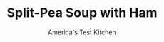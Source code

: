 ---
layout: ../../layouts/MarkdownPostLayout.astro
title: Split-Pea Soup with Ham
author: America's Test Kitchen
pubDate: 2023-03-15
description: "Dont have a leftover ham bone? No problem. Just buy a precooked ham steak."
image_url: https://res.cloudinary.com/hksqkdlah/image/upload/ar_1:1,c_fill,dpr_2.0,f_auto,fl_lossy.progressive.strip_profile,g_faces:auto,q_auto:low,w_344/SFS_Split_Pea_and_Ham_Soup_016_jpugft
tags: ["Main Courses","Mexican","Pork","Vegetables","Make Ahead","Soups"]
calories: 3136
protein: 33
carbohydrates: 41
fats: 10
fiber: 15
ingredients: ["3 tablespoons, unsalted butter","1 , medium onion, chopped medium","2 , carrots, peeled and chopped medium","3 large cloves, garlic, minced","1 pound, ham steak, chopped fine","Pinch, sugar","1 pound, dried split peas, picked over and rinsed","6 cups, low-sodium chicken broth","2 cups, water","1 , bay leaf"]
serves: 8
time: ""
instructions: ["Melt butter in large stockpot over medium heat. Add onion, carrots, garlic, ham, and sugar; cover and cook until vegetables are soft, 8 to 10 minutes. Add peas, broth, water, and bay leaf; increase heat to high and bring to boil. Reduce heat to medium-low and simmer until peas are soft, about 40 minutes. Discard bay leaf and add pepper to taste. Serve.","Make Ahead","Split-pea soup can be refrigerated for several days or frozen for a month. Because split peas continue to soak up liquid over time, the soup may be dense when reheated. If the soup is too thick, stir in 1/4 cup water at a time until the consistency is to your liking. Simmer over medium-low heat until the soup is hot."]
nutrition: ["988 mg Potassium, K","429 mg Phosphorus, P","49 mg Calcium, Ca","3 mg Iron, Fe","48 mg Magnesium, Mg","1604 mg Sodium, Na","3 mg Zinc, Zn","10 g Total lipid (fat)","6 mg Niacin","3 g Fatty acids, total monounsaturated","1 g Fatty acids, total polyunsaturated","3 mg Vitamin C, total ascorbic acid","51 mg Cholesterol","4 g Fatty acids, total saturated","15 g Fiber, total dietary","164 µg Folate, food","6 g Sugars, total","10 µg Vitamin K (phylloquinone)","296 g Water","41 g Carbohydrate, by difference","164 µg Folate, DFE","33 g Protein","167 µg Vitamin A, RAE","392 kcal Energy","3136 calories"]
notes: "The ham steak is very salty, so you probably won’t need to add salt to the soup. If you have any leftover roast ham in your refrigerator, feel free to use it in place of the ham steak (though you may need to adjust the seasonings)."
---